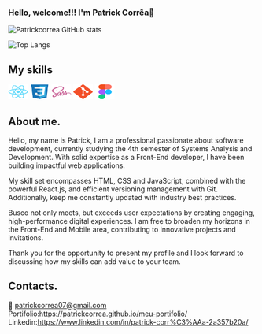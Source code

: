### Hello, welcome!!! I'm Patrick Corrêa👋

![Patrickcorrea GitHub stats](https://github-readme-stats.vercel.app/api?username=patrickcorrea&show_icons=true&theme=neon)

![Top Langs](https://github-readme-stats.vercel.app/api/top-langs/?username=patrickcorrea&layout=compact&theme=neon)

## My skills

<div style="display: inline_block>
 
 <br/>
 
  <img height="30" width="40" src= https://raw.githubusercontent.com/devicons/devicon/master/icons/javascript/javascript-original.svg>
  <img height="30" width="40" src= https://raw.githubusercontent.com/devicons/devicon/master/icons/react/react-original.svg>
  <img height="30" width="40" src= https://raw.githubusercontent.com/devicons/devicon/master/icons/css3/css3-original.svg>
  <img height="30" width="40" src= https://raw.githubusercontent.com/devicons/devicon/master/icons/sass/sass-original.svg>
  <img height="30" width="40" src= https://raw.githubusercontent.com/devicons/devicon/master/icons/git/git-original.svg>
  <img height="30" width="40" src= https://raw.githubusercontent.com/devicons/devicon/master/icons/figma/figma-original.svg
  
</div> 

<br/>
 
 ## About me.
 
<p> Hello, my name is Patrick, I am a professional passionate about software development, currently studying the 4th semester of Systems Analysis and Development. With solid expertise as a Front-End developer, I have been building impactful web applications.

My skill set encompasses HTML, CSS and JavaScript, combined with the powerful React.js, and efficient versioning management with Git. Additionally, keep me constantly updated with industry best practices.

Busco not only meets, but exceeds user expectations by creating engaging, high-performance digital experiences. I am free to broaden my horizons in the Front-End and Mobile area, contributing to innovative projects and invitations.

Thank you for the opportunity to present my profile and I look forward to discussing how my skills can add value to your team. <p/>
 
## Contacts.

📧 patrickcorrea07@gmail.com <br/>
Portifolio:https://patrickcorrea.github.io/meu-portifolio/ <br/>
Linkedin:https://www.linkedin.com/in/patrick-corr%C3%AAa-2a357b20a/
